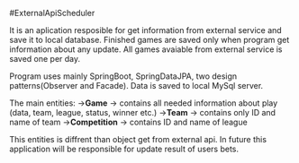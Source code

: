 #ExternalApiScheduler

It is an aplication resposible for get information from external service and save it to local database. 
Finished games are saved only when program get information about any update.
All games avaiable from external service is saved one per day.  

Program uses mainly SpringBoot, SpringDataJPA, two design patterns(Observer and Facade). Data is saved to local MySql server. 

The main entities:
->**Game** -> contains all needed information about play (data, team, league, status, winner etc.)
->**Team** -> contains only ID and name of team
->**Competition** -> contains ID and name of league

This entities is diffrent than object get from external api. 
In future this application will be responsible for update result of users bets.
